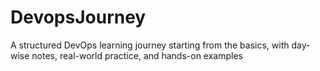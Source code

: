 # DevopsJourney
A structured DevOps learning journey starting from the basics, with day-wise notes, real-world practice, and hands-on examples
